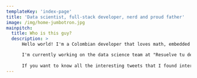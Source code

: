 ```yaml
---
templateKey: 'index-page'
title: 'Data scientist, full-stack developer, nerd and proud father'
image: /img/home-jumbotron.jpg
mainpitch:
  title: Who is this guy?
  description: >
      Hello world! I'm a Colombian developer that loves math, embedded systems, videogames, and other nerd stuff.

      I'm currently working on the data science team at "Resuelve tu deuda", I'm a full-time father and in my free time I write all the interesting things that I'm learning.
      
      If you want to know all the interesting tweets that I found interesting you can follow me on twitter, or you want me to show some code you can visit my profile on GitHub.
---
```


